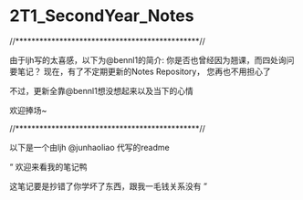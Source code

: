 # 2T1_SecondYear_Notes

//**********************************************//

由于ljh写的太喜感，以下为@bennl1的简介:
  你是否也曾经因为翘课，而四处询问要笔记？
  现在，有了不定期更新的Notes Repository，
  您再也不用担心了
  
  不过，更新全靠@bennl1想没想起来以及当下的心情
  
  欢迎捧场~
  
//**********************************************//

以下是一个由ljh @junhaoliao 代写的readme

“
欢迎来看我的笔记鸭

这笔记要是抄错了你学坏了东西，跟我一毛钱关系没有
”
